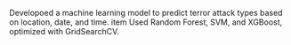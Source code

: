 Developoed a machine learning model to predict terror attack types based on location, date, and time. 
item Used Random Forest, SVM, and XGBoost, optimized with GridSearchCV.
